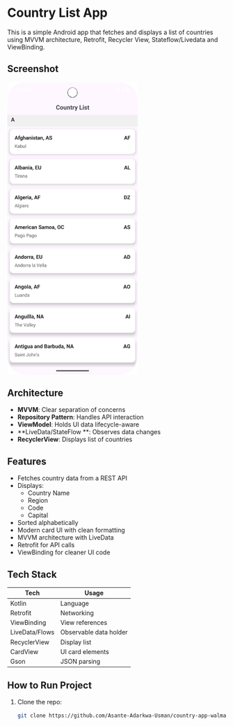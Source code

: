 # Country List App 

This is a simple Android app that fetches and displays a list of countries using MVVM architecture, Retrofit, Recycler View, Stateflow/Livedata and ViewBinding.

## Screenshot

<div style="display: flex; gap: 10px;">
  <img src="screenshots/countrylistbyfirstletter.png" alt="Country List By First Letter" width="300">
</div>


## Architecture

- **MVVM**: Clear separation of concerns
- **Repository Pattern**: Handles API interaction
- **ViewModel**: Holds UI data lifecycle-aware
- **LiveData/StateFlow **: Observes data changes
- **RecyclerView**: Displays list of countries

## Features

- Fetches country data from a REST API
- Displays:
  - Country Name
  - Region
  - Code
  - Capital
- Sorted alphabetically
- Modern card UI with clean formatting
- MVVM architecture with LiveData
- Retrofit for API calls
- ViewBinding for cleaner UI code
  

## Tech Stack

| Tech             | Usage                          |
|------------------|--------------------------------|
| Kotlin           | Language                       |
| Retrofit         | Networking                     |
| ViewBinding      | View references                |
| LiveData/Flows   | Observable data holder         |
| RecyclerView     | Display list                   |
| CardView         | UI card elements               |
| Gson             | JSON parsing                   |

## How to Run Project

1. Clone the repo:
   ```bash
   git clone https://github.com/Asante-Adarkwa-Usman/country-app-walmart-challenge
